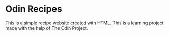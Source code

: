 # Odin Recipes

This is a simple recipe website created with HTML.
This is a learning project made with the help of The Odin Project.